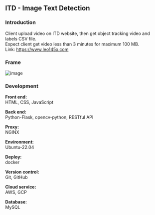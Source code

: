 ## ITD - Image Text Detection
### Introduction  
Client upload video on ITD website, then get object tracking video and labels CSV file.  
Expect client get video less than 3 minutes for maximum 100 MB.  
Link: https://www.leo145x.com

### Frame  

![image](https://github.com/Leo145x/ITD/assets/122880911/8a5d499e-3ea8-4d1b-b870-dc1ad291890c)  

### Development  
**Front end:**  
HTML, CSS, JavaScript

**Back end:**  
Python-Flask, opencv-python, RESTful API

**Proxy:**  
NGINX 

**Environment:**  
Ubuntu-22.04   

**Deploy:**  
docker  

**Version control:**  
Git, GitHub  

**Cloud service:**  
AWS, GCP  

**Database:**  
MySQL

